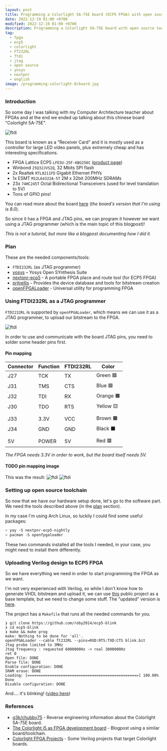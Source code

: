 ```yaml
---
layout: post
title: Programming a Colorlight 5A-75E board (ECP5 FPGA) with open source tools.
date: 2022-12-19 01:00 +0700
modified: 2022-12-19 01:00 +0700
description: Programming a Colorlight 5A-75E board with open source tools using FT232RL as a JTAG programmer.
tag:
  - fpga
  - ecp5
  - colorlight
  - FT232RL
  - ftdi
  - jtag
  - open source
  - yosys
  - nextpnr
  - english
image: /programming-colorlight-0/board.jpg
---
```


### Introduction

So some day I was talking with my Computer Architecture teacher about FPGAs and at the end we ended up talking about this chinese board "Colorlight 5A-75E".

![ftdi](./board.jpg)

This board is known as a "Receiver Card" and it is mostly used as a controller for large LED video panels, plus extremely cheap and has interesting specifications.
* FPGA Lattice ECP5 `LFE5U-25F-6BG256C` ([product page](https://www.latticesemi.com/Products/FPGAandCPLD/ECP5))
* Winbond `25Q32JVSIQ`, 32 Mbits SPI flash
* 2x Realtek `RTL8211FD` Gigabit Ethernet PHYs
* 1x ESMT `M12L64322A-5T` 2M x 32bit 200MHz SDRAMs
* 23x `74HC245T` Octal Bidirectional Transceivers (used for level translation to 5V)
* Tons of GPIO pins!

You can read more about the board [here](https://github.com/q3k/chubby75/tree/master/5a-75e) (*the board's version that I'm using is 8.0*).

So since it has a FPGA and JTAG pins, we can program it however we want using a JTAG programmer (which is the main topic of this blogpost)!

*This is not a tutorial, but more like a blogpost documenting how I did it.*

### Plan

These are the needed components/tools:

- `FTDI232RL` (as JTAG programmer)
- [yosys](https://github.com/YosysHQ/yosys) – Yosys Open SYnthesis Suite
- [nextpnr-ecp5](https://github.com/YosysHQ/nextpnr) - A portable FPGA place and route tool (for ECP5 FPGA)
- [prjtrellis](https://github.com/YosysHQ/prjtrellis) - Provides the device database and tools for bitstream creation
- [openFPGALoader](https://github.com/trabucayre/openFPGALoader) - Universal utility for programming FPGA 

### Using FTDI232RL as a JTAG programmer

`FTDI232RL` is supported by `openFPGALoader`, which means we can use it as a JTAG programmer, to upload our bitstream to the FPGA.

![ftdi](./ftdi232rl.jpg)

In order to use and communicate with the board JTAG pins, you need to solder some header pins first.

#### Pin mapping

| Connector | Function | FTDI232RL | Color   |
|-----------|----------|-----------|-------- |
| J27       | TCK      | TX        | Green 🟩  |
| J31       | TMS      | CTS       | Blue 🟦   |
| J32       | TDI      | RX        | Orange 🟧 |
| J30       | TDO      | RTS       | Yellow 🟨 |
|           |          |           |
| J33       | 3.3V     | VCC       | Brown 🟫  |
| J34       | GND      | GND       | Black ⬛   |
|           |          |           |
| 5V        | POWER    | 5V        | Red 🟥    |


*The FPGA needs 3.3V in order to work, but the board itself needs 5V.*

#### TODO pin mapping image

This was the result: 
![ftdi](./result.jpg)
![ftdi](./result2.jpg)


### Setting up open source toolchain

So now that we have our hardware setup done, let's go to the software part. We need the tools described above (in the [plan](#plan) section).

In my case I'm using Arch Linux, so luckily I could find some useful packages:
```sh
> yay -S nextpnr-ecp5-nightly
> pacman -S openfpgaloader
```
These two commands installed all the tools I needed, in your case, you might need to install them differently.

### Uploading Verilog design to ECP5 FPGA

So we have everything we need in order to start programming the FPGA as we want.

I'm not very experienced with Verilog, so while I don't know how to generate VHDL bitstream and upload it, we can use [this](https://github.com/wuxx/Colorlight-FPGA-Projects/tree/master/src/i5/blink) public project as a base template, but we need to change some stuff. The "updated" version is [here](https://github.com/roby2014/ecp5-blink).

The project has a `Makefile` that runs all the needed commands for you.

```
❯ git clone https://github.com/roby2014/ecp5-blink
❯ cd ecp5-blink
❯ make && make prog
make: Nothing to be done for 'all'.
openFPGALoader --cable ft232RL --pins=RXD:RTS:TXD:CTS blink.bit
Jtag probe limited to 3MHz
Jtag frequency : requested 6000000Hz -> real 3000000Hz
ret 0
Open file: DONE
Parse file: DONE
Enable configuration: DONE
SRAM erase: DONE
Loading: [==================================================] 100.00%
Done
Disable configuration: DONE
```

And.... it's blinking! ([video here](https://streamable.com/kf1x4b))

### References
- [q3k/chubby75](https://github.com/q3k/chubby75) - Reverse engineering information about the Colorlight 5A-75E board.
- [The Colorlight i5 as FPGA development board](https://tomverbeure.github.io/2021/01/22/The-Colorlight-i5-as-FPGA-development-board.html) - Blogpost using a similar board/toolchain.
- [Colorlight FPGA Projects](https://github.com/wuxx/Colorlight-FPGA-Projects) - Some Verilog projects that target Colorlight boards.